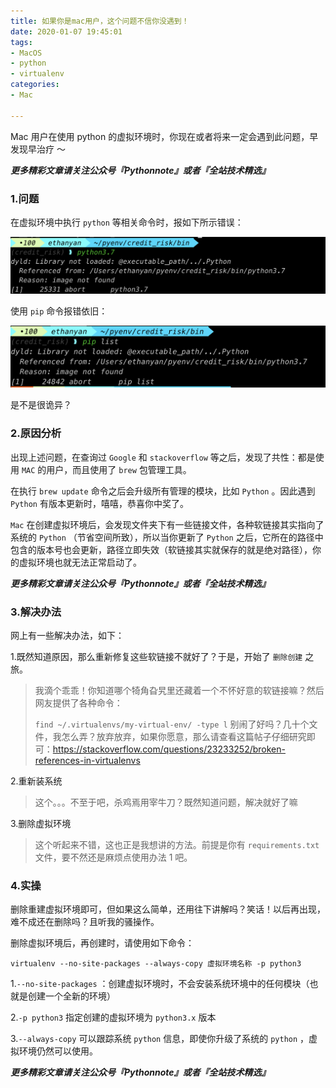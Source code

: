 ```yaml
---
title: 如果你是mac用户，这个问题不信你没遇到！
date: 2020-01-07 19:45:01
tags:
- MacOS
- python
- virtualenv
categories:
- Mac

---
```


Mac 用户在使用 python 的虚拟环境时，你现在或者将来一定会遇到此问题，早发现早治疗 ～

<!--more-->

***更多精彩文章请关注公众号『Pythonnote』或者『全站技术精选』***

### 1.问题

在虚拟环境中执行 `python` 等相关命令时，报如下所示错误：

<img src="https://github.com/EthanYan6/pic/raw/master/python%E8%99%9A%E6%8B%9F%E7%8E%AF%E5%A2%83%E6%8A%A5%E9%94%99-2.png" alt="报错2" style="zoom:50%;" />

使用 `pip` 命令报错依旧：

<img src="https://github.com/EthanYan6/pic/raw/master/python%E8%99%9A%E6%8B%9F%E7%8E%AF%E5%A2%83%E6%8A%A5%E9%94%99-1.png" alt="报错1" style="zoom:50%;" />

是不是很诡异？

### 2.原因分析

出现上述问题，在查询过 `Google` 和 `stackoverflow` 等之后，发现了共性：都是使用 `MAC` 的用户，而且使用了  `brew` 包管理工具。

在执行 `brew update` 命令之后会升级所有管理的模块，比如 `Python` 。因此遇到 `Python` 有版本更新时，嘻嘻，恭喜你中奖了。

`Mac` 在创建虚拟环境后，会发现文件夹下有一些链接文件，各种软链接其实指向了系统的 `Python` （节省空间所致），所以当你更新了 `Python` 之后，它所在的路径中包含的版本号也会更新，路径立即失效（软链接其实就保存的就是绝对路径），你的虚拟环境也就无法正常启动了。

***更多精彩文章请关注公众号『Pythonnote』或者『全站技术精选』***

### 3.解决办法

网上有一些解决办法，如下：

1.既然知道原因，那么重新修复这些软链接不就好了？于是，开始了 `删除创建` 之旅。

> 我滴个乖乖！你知道哪个犄角旮旯里还藏着一个不怀好意的软链接嘛？然后网友提供了各种命令：
>
> `find ~/.virtualenvs/my-virtual-env/ -type l` 别闹了好吗？几十个文件，我怎么弄？放弃放弃，如果你愿意，那么请查看这篇帖子仔细研究即可：https://stackoverflow.com/questions/23233252/broken-references-in-virtualenvs

2.重新装系统

> 这个。。。不至于吧，杀鸡焉用宰牛刀？既然知道问题，解决就好了嘛

3.删除虚拟环境

> 这个听起来不错，这也正是我想讲的方法。前提是你有 `requirements.txt` 文件，要不然还是麻烦点使用办法 1 吧。

### 4.实操

删除重建虚拟环境即可，但如果这么简单，还用往下讲解吗？笑话！以后再出现，难不成还在删除吗？且听我的骚操作。

删除虚拟环境后，再创建时，请使用如下命令：

```
virtualenv --no-site-packages --always-copy 虚拟环境名称 -p python3
```

1.`--no-site-packages` ：创建虚拟环境时，不会安装系统环境中的任何模块（也就是创建一个全新的环境）

2.`-p python3` 指定创建的虚拟环境为 `python3.x` 版本

3.`--always-copy` 可以跟踪系统 `python` 信息，即使你升级了系统的 `python` ，虚拟环境仍然可以使用。

***更多精彩文章请关注公众号『Pythonnote』或者『全站技术精选』***
